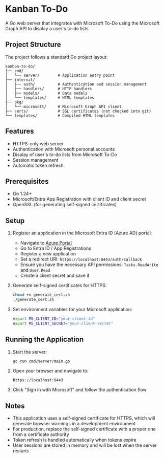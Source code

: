# Kanban To-Do

A Go web server that integrates with Microsoft To-Do using the Microsoft Graph API to display a user's to-do lists.

## Project Structure

The project follows a standard Go project layout:

```
kanban-to-do/
├── cmd/
│   └── server/        # Application entry point
├── internal/
│   ├── auth/          # Authentication and session management
│   ├── handlers/      # HTTP handlers
│   ├── models/        # Data models
│   └── templates/     # HTML templates
├── pkg/
│   └── microsoft/     # Microsoft Graph API client
├── certs/             # SSL certificates (not checked into git)
└── templates/         # Compiled HTML templates
```

## Features

- HTTPS-only web server
- Authentication with Microsoft personal accounts
- Display of user's to-do lists from Microsoft To-Do
- Session management
- Automatic token refresh

## Prerequisites

- Go 1.24+
- Microsoft/Entra App Registration with client ID and client secret
- OpenSSL (for generating self-signed certificates)

## Setup

1. Register an application in the Microsoft Entra ID (Azure AD) portal:
   - Navigate to [Azure Portal](https://portal.azure.com)
   - Go to Entra ID / App Registrations
   - Register a new application
   - Set a redirect URI: `https://localhost:8443/auth/callback`
   - Ensure you have the necessary API permissions: `Tasks.ReadWrite` and `User.Read`
   - Create a client secret and save it

2. Generate self-signed certificates for HTTPS:
   ```bash
   chmod +x generate_cert.sh
   ./generate_cert.sh
   ```

3. Set environment variables for your Microsoft application:
   ```bash
   export MS_CLIENT_ID="your-client-id"
   export MS_CLIENT_SECRET="your-client-secret"
   ```

## Running the Application

1. Start the server:
   ```bash
   go run cmd/server/main.go
   ```

2. Open your browser and navigate to:
   ```
   https://localhost:8443
   ```

3. Click "Sign in with Microsoft" and follow the authentication flow

## Notes

- This application uses a self-signed certificate for HTTPS, which will generate browser warnings in a development environment
- For production, replace the self-signed certificate with a proper one from a certificate authority
- Token refresh is handled automatically when tokens expire
- User sessions are stored in memory and will be lost when the server restarts
